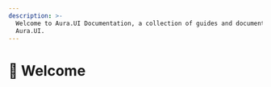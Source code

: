 ```yaml
---
description: >-
  Welcome to Aura.UI Documentation, a collection of guides and documentation for
  Aura.UI.
---
```


# 👋 Welcome

